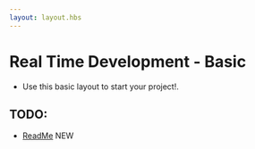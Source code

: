 ```yaml
---
layout: layout.hbs
---
```


# Real Time Development - Basic
* Use this basic layout to start your project!.

## TODO:
* [ReadMe](./readme) <span class="chip red">NEW</span>
